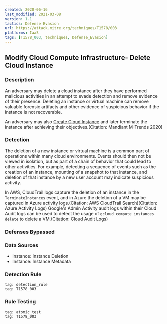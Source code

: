 ```yaml
---
created: 2020-06-16
last_modified: 2021-03-08
version: 1.1
tactics: Defense Evasion
url: https://attack.mitre.org/techniques/T1578/003
platforms: IaaS
tags: [T1578_003, techniques, Defense_Evasion]
---
```


## Modify Cloud Compute Infrastructure- Delete Cloud Instance

### Description

An adversary may delete a cloud instance after they have performed malicious activities in an attempt to evade detection and remove evidence of their presence.  Deleting an instance or virtual machine can remove valuable forensic artifacts and other evidence of suspicious behavior if the instance is not recoverable.

An adversary may also [Create Cloud Instance](https://attack.mitre.org/techniques/T1578/002) and later terminate the instance after achieving their objectives.(Citation: Mandiant M-Trends 2020)

### Detection

The deletion of a new instance or virtual machine is a common part of operations within many cloud environments. Events should then not be viewed in isolation, but as part of a chain of behavior that could lead to other activities. For example, detecting a sequence of events such as the creation of an instance, mounting of a snapshot to that instance, and deletion of that instance by a new user account may indicate suspicious activity.

In AWS, CloudTrail logs capture the deletion of an instance in the <code>TerminateInstances</code> event, and in Azure the deletion of a VM may be captured in Azure activity logs.(Citation: AWS CloudTrail Search)(Citation: Azure Activity Logs) Google's Admin Activity audit logs within their Cloud Audit logs can be used to detect the usage of <code>gcloud compute instances delete</code> to delete a VM.(Citation: Cloud Audit Logs)

### Defenses Bypassed



### Data Sources

  - Instance: Instance Deletion
  -  Instance: Instance Metadata
### Detection Rule

```query
tag: detection_rule
tag: T1578_003
```

### Rule Testing

```query
tag: atomic_test
tag: T1578_003
```
